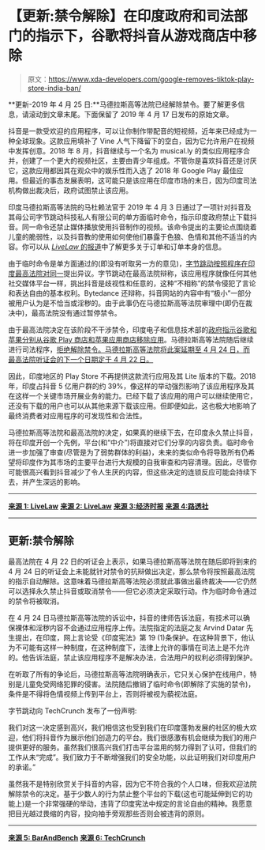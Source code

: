 # 【更新:禁令解除】在印度政府和司法部门的指示下，谷歌将抖音从游戏商店中移除

> 原文：<https://www.xda-developers.com/google-removes-tiktok-play-store-india-ban/>

**更新-2019 年 4 月 25 日:**马德拉斯高等法院已经解除禁令。要了解更多信息，请滚动到文章末尾。下面保留了 2019 年 4 月 17 日发布的原始文章。

抖音是一款受欢迎的应用程序，可以让你制作带配音的短视频，近年来已经成为一种全球现象。这款应用填补了 Vine 人气下降留下的空白，因为它允许用户在视频中发挥创意。2018 年 8 月，抖音继续与一个名为 musical.ly 的类似应用程序合并，创建了一个更大的视频社区，主要由青少年组成。不管你是喜欢抖音还是讨厌它，这款应用都因其在观众中的娱乐性而入选了 2018 年 Google Play 最佳应用。但最近的事态发展表明，这可能只是该应用在印度市场的末日，因为印度司法机构做出裁决后，政府试图禁止该应用。

印度马德拉斯高等法院的马杜赖法官于 2019 年 4 月 3 日通过了一项针对抖音及其母公司字节跳动科技私人有限公司的单方面临时命令，指示印度政府禁止下载抖音。同一命令还禁止媒体播放使用抖音制作的视频。该命令提出的主要论点围绕着儿童的脆弱性，以及抖音教的使用如何使他们暴露于色狼、色情和其他不适当的内容。你可以从 [*LiveLaw* 的报道](https://www.livelaw.in/top-stories/tiktok-mobile-application-download-prohibited-144046)中了解更多关于订单和订单本身的信息。

由于临时命令是单方面通过的(即没有听取另一方的意见)，[字节跳动按照程序在印度最高法院对同一](https://www.livelaw.in/top-stories/tiktok-ban-sc-asks-madras-hc-to-hear-objections-against-ex-parte-order-tomorrow-144291)提出异议。字节跳动在最高法院辩称，该应用程序就像任何其他社交媒体平台一样，挑出抖音是歧视性和任意的，这种“不相称”的禁令侵犯了言论和表达自由的基本权利。Bytedance 还辩称，抖音网站的内容中有“极小”一部分被用户认为是不恰当或淫秽的。由于此事仍在马德拉斯高等法院审理中(即仍在裁决中)，最高法院没有通过暂停禁令。

由于最高法院决定在该阶段不干涉禁令，印度电子和信息技术部的[政府指示谷歌和苹果分别从谷歌 Play 商店和苹果应用商店移除应用](https://economictimes.indiatimes.com/tech/software/no-sc-stay-on-ban-government-asks-apple-google-to-take-down-tiktok-app/articleshow/68898483.cms)。马德拉斯高等法院随后继续进行司法程序，[拒绝解除禁令。马德拉斯高等法院将此案延期至 4 月 24 日，而最高法院听证会的下一个日期定于 4 月 22 日。](https://www.reuters.com/article/us-tiktok-india-court/google-blocks-chinese-app-tiktok-in-india-after-court-order-idUSKCN1RS1HT)

因此，印度地区的 Play Store 不再提供这款流行应用及其 Lite 版本的下载。2018 年，印度占抖音 5 亿用户群的约 39%，像这样的举动强烈影响了该应用程序及其在这样一个关键市场开展业务的能力。已经下载了该应用的用户可以继续使用它，还没有下载的用户也可以从其他来源下载该应用。但即便如此，这也极大地影响了最终消费者对应用程序的可发现性和合法性。

马德拉斯高等法院和最高法院的决定，如果真的继续下去，在印度永久禁止抖音，将在印度开创一个先例，平台(和“中介”)将直接对它们分享的内容负责。临时命令进一步加强了审查(尽管是为了弱势群体的利益)，未来的类似命令将导致所有仍希望将印度作为其市场的主要平台进行大规模的自我审查和内容清理。因此，尽管你可能很高兴看到抖音减少了令人生厌的内容，但这些决定的连锁反应可能会持续下去，并产生深远的影响。

* * *

[**来源 1: LiveLaw**](https://www.livelaw.in/top-stories/tiktok-mobile-application-download-prohibited-144046) [**来源 2: LiveLaw**](https://www.livelaw.in/top-stories/tiktok-ban-sc-asks-madras-hc-to-hear-objections-against-ex-parte-order-tomorrow-144291) [**来源 3:经济时报**](https://economictimes.indiatimes.com/tech/software/no-sc-stay-on-ban-government-asks-apple-google-to-take-down-tiktok-app/articleshow/68898483.cms) [**来源 4:路透社**](https://www.reuters.com/article/us-tiktok-india-court/google-blocks-chinese-app-tiktok-in-india-after-court-order-idUSKCN1RS1HT)

* * *

## 更新:禁令解除

最高法院在 4 月 22 日的听证会上表示，如果马德拉斯高等法院在随后即将到来的 4 月 24 日的听证会上未能就针对禁令的抗辩做出决定，那么禁令将按照最高法院的指示自动解除。这意味着马德拉斯高等法院必须就此事做出最终裁决——它仍然可以选择永久禁止抖音或取消禁令——但它必须决定采取行动。作为临时命令通过的禁令将被取消。

在 4 月 24 日马德拉斯高等法院的诉讼中，抖音的律师告诉法庭，有技术可以确保裸体和淫秽内容不会通过应用程序上传。法院指定的法庭之友 Arvind Datar 先生提出，在印度，网上言论受《印度宪法》第 19 (1)条保护。在这种背景下，他认为不可能有这样一种制度，在这种制度下，法律上允许的事情在司法上是不允许的。他告诉法庭，禁止该应用程序不是解决办法，合法用户的权利必须得到保护。

在听取了所有的争论后，马德拉斯高等法院明确表示，它只关心保护在线用户，特别是儿童免受网络犯罪的侵害。法院随后撤销了临时命令(即解除了实施的禁令)，条件是不得将色情视频上传到平台上，否则将被视为藐视法庭。

字节跳动向 TechCrunch 发布了一份声明:

我们对这一决定感到高兴，我们相信这也受到我们在印度蓬勃发展的社区的极大欢迎，他们将抖音作为展示他们创造力的平台。我们很感激有机会继续为我们的用户提供更好的服务。虽然我们很高兴我们打击平台滥用的努力得到了认可，但我们的工作从未“完成”。我们致力于不断增强我们的安全功能，以此证明我们对印度用户的承诺。”

虽然我不是特别欣赏关于抖音的内容，因为它不符合我的个人口味，但我欢迎法院解除禁令的决定。基于少数人的行为禁止整个平台的下载(这也可能延伸到它的功能上)是一个非常强硬的举动，违背了印度宪法中规定的言论自由的精神。我愿意把目光越过畏缩的内容，投向袖手旁观那些否则会被违背的原则。

* * *

[**来源 5: BarAndBench**](https://barandbench.com/breaking-madras-hc-lifts-ban-on-tiktok-mobile-app/) [**来源 6: TechCrunch**](https://techcrunch.com/2019/04/24/indian-court-lifts-ban-on-tiktok-in-india/)
